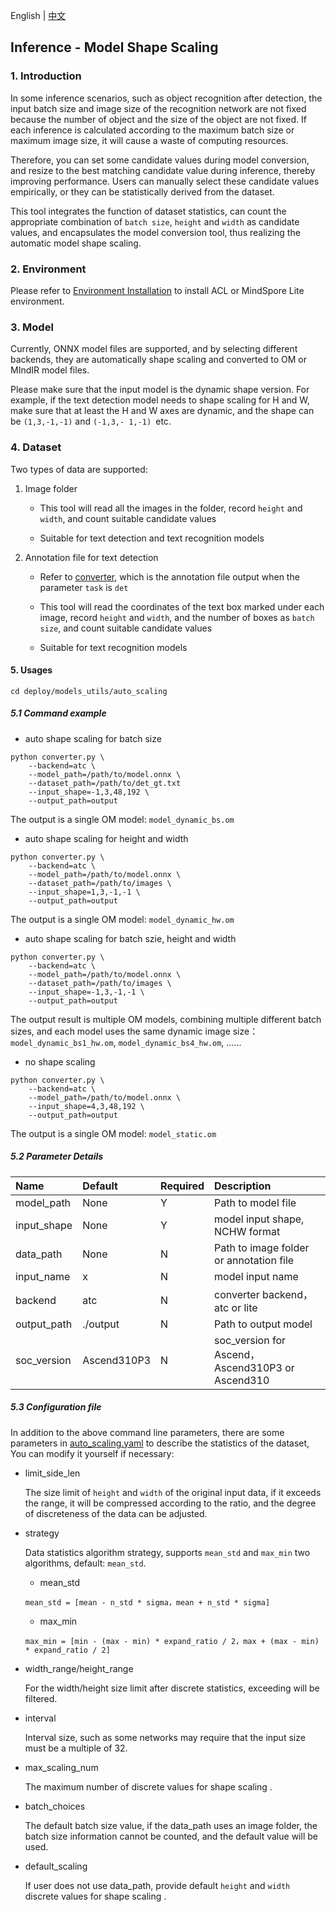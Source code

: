 English | [中文](../../cn/inference/convert_dynamic.md)

## Inference - Model Shape Scaling

### 1. Introduction

In some inference scenarios, such as object recognition after detection, the input batch size and image size of the
recognition network are not fixed because the number of object and the size of the object are not fixed. If each
inference is calculated according to the maximum batch size or maximum image size, it will cause a waste of computing
resources.

Therefore, you can set some candidate values during model conversion, and resize to the best matching candidate value
during inference, thereby improving performance. Users can manually select these candidate values empirically, or they
can be statistically derived from the dataset.

This tool integrates the function of dataset statistics, can count the appropriate combination of `batch size`, `height`
and `width` as candidate values, and encapsulates the model conversion tool, thus realizing the automatic model shape
scaling.

### 2. Environment

Please refer to [Environment Installation](environment.md) to install ACL or MindSpore Lite environment.

### 3. Model

Currently, ONNX model files are supported, and by selecting different backends, they are automatically shape scaling and
converted to OM or MIndIR model files.

Please make sure that the input model is the dynamic shape version. For example, if the text detection model needs to
shape scaling for H and W, make sure that at least the H and W axes are dynamic, and the shape can be `(1,3,-1,-1)` and
`(-1,3,- 1,-1) `etc.

### 4. Dataset

Two types of data are supported:

1. Image folder

   - This tool will read all the images in the folder, record `height` and `width`, and count suitable candidate values

   - Suitable for text detection and text recognition models

2. Annotation file for text detection

   - Refer to [converter](../datasets/converters.md), which is the annotation file output when the
     parameter `task` is `det`

   - This tool will read the coordinates of the text box marked under each image, record `height` and `width`, and the
     number of boxes as `batch size`, and count suitable candidate values

   - Suitable for text recognition models

#### 5. Usages

`cd deploy/models_utils/auto_scaling`

##### 5.1 Command example

- auto shape scaling for batch size

```shell
python converter.py \
    --backend=atc \
    --model_path=/path/to/model.onnx \
    --dataset_path=/path/to/det_gt.txt
    --input_shape=-1,3,48,192 \
    --output_path=output
```

The output is a single OM model: `model_dynamic_bs.om`

- auto shape scaling for height and width

```shell
python converter.py \
    --backend=atc \
    --model_path=/path/to/model.onnx \
    --dataset_path=/path/to/images \
    --input_shape=1,3,-1,-1 \
    --output_path=output
```

The output is a single OM model: `model_dynamic_hw.om`

- auto shape scaling for batch szie, height and width

```shell
python converter.py \
    --backend=atc \
    --model_path=/path/to/model.onnx \
    --dataset_path=/path/to/images \
    --input_shape=-1,3,-1,-1 \
    --output_path=output
```

The output result is multiple OM models, combining multiple different batch sizes, and each model uses the same dynamic
image size：`model_dynamic_bs1_hw.om`, `model_dynamic_bs4_hw.om`, ......

- no shape scaling

```shell
python converter.py \
    --backend=atc \
    --model_path=/path/to/model.onnx \
    --input_shape=4,3,48,192 \
    --output_path=output
```

The output is a single OM model: `model_static.om`

##### 5.2 Parameter Details

| Name        | Default     | Required | Description                                      |
|:------------|:------------|:---------|:-------------------------------------------------|
| model_path  | None        | Y        | Path to model file                               |
| input_shape | None        | Y        | model input shape, NCHW format                   |
| data_path   | None        | N        | Path to image folder or annotation file          |
| input_name  | x           | N        | model input name                                 |
| backend     | atc         | N        | converter backend，atc or lite                   |
| output_path | ./output    | N        | Path to output model                             |
| soc_version | Ascend310P3 | N        | soc_version for Ascend，Ascend310P3 or Ascend310 |

##### 5.3 Configuration file

In addition to the above command line parameters, there are some parameters in
[auto_scaling.yaml](https://github.com/mindspore-lab/mindocr/tree/main/deploy/models_utils/auto_scaling/configs/auto_scaling.yaml) to describe the statistics of
the dataset, You can modify it yourself if necessary:

- limit_side_len

  The size limit of `height` and `width` of the original input data, if it exceeds the range, it will be compressed
  according to the ratio, and the degree of discreteness of the data can be adjusted.

- strategy

  Data statistics algorithm strategy, supports `mean_std` and `max_min` two algorithms, default: `mean_std`.

  - mean_std

  ```
  mean_std = [mean - n_std * sigma，mean + n_std * sigma]
  ```

  - max_min

  ```
  max_min = [min - (max - min) * expand_ratio / 2，max + (max - min) * expand_ratio / 2]
  ```

- width_range/height_range

  For the width/height size limit after discrete statistics, exceeding will be filtered.

- interval

  Interval size, such as some networks may require that the input size must be a multiple of 32.

- max_scaling_num

  The maximum number of discrete values for shape scaling .

- batch_choices

  The default batch size value, if the data_path uses an image folder, the batch size information cannot be counted, and
  the default value will be used.

- default_scaling

  If user does not use data_path, provide default `height` and `width` discrete values for shape scaling .
